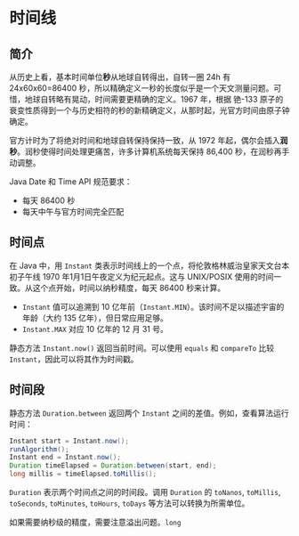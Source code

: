 # 时间线

## 简介

从历史上看，基本时间单位**秒**从地球自转得出，自转一圈 24h 有 24x60x60=86400 秒，所以精确定义一秒的长度似乎是一个天文测量问题。可惜，地球自转略有晃动，时间需要更精确的定义。1967 年，根据 铯-133 原子的衰变性质得到一个与历史相符的秒的新精确定义，从那时起，光官方时间由原子钟确定。

官方计时为了将绝对时间和地球自转保持保持一致，从 1972 年起，偶尔会插入**润秒**。润秒使得时间处理更痛苦，许多计算机系统每天保持 86,400 秒，在润秒再手动调整。

Java Date 和 Time API 规范要求：

- 每天 86400 秒
- 每天中午与官方时间完全匹配

## 时间点

在 Java 中，用 `Instant` 类表示时间线上的一个点，将伦敦格林威治皇家天文台本初子午线 1970 年1月1日午夜定义为纪元起点。这与 UNIX/POSIX 使用的时间一致。从这个点开始，时间以纳秒精度，每天 86400 秒来计算。

- `Instant` 值可以追溯到 10 亿年前（`Instant.MIN`）。该时间不足以描述宇宙的年龄（大约 135 亿年），但日常应用足够。
- `Instant.MAX` 对应 10 亿年的 12 月 31 号。

静态方法 `Instant.now()` 返回当前时间。可以使用 `equals` 和 `compareTo` 比较 `Instant`，因此可以将其作为时间戳。

## 时间段

静态方法 `Duration.between` 返回两个 `Instant` 之间的差值。例如，查看算法运行时间：

```java
Instant start = Instant.now();
runAlgorithm();
Instant end = Instant.now();
Duration timeElapsed = Duration.between(start, end);
long millis = timeElapsed.toMillis();
```

`Duration` 表示两个时间点之间的时间段。调用 `Duration` 的 `toNanos`, `toMillis`, `toSeconds`, `toMinutes`, `toHours`, `toDays` 等方法可以转换为所需单位。

如果需要纳秒级的精度，需要注意溢出问题。`long` 